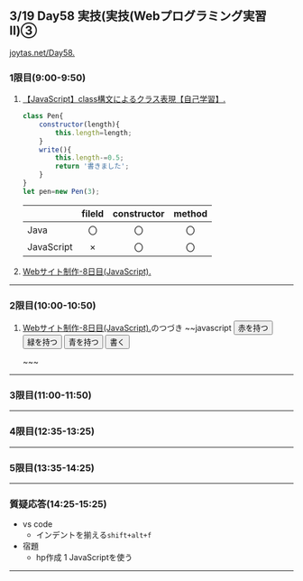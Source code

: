 ## 3/19 Day58 実技(実技(Webプログラミング実習Ⅱ)③
[joytas.net/Day58.](https://joytas.net/%e8%a8%93%e7%b7%b4/day58)
### 1限目(9:00-9:50)
1. [【JavaScript】class構文によるクラス表現【自己学習】.](https://qiita.com/OXIIVIA/items/e2b14cab1bd1309d2171)  
	~~~javascript
	class Pen{
		constructor(length){
			this.length=length;
		}
		write(){
			this.length-=0.5;
			return '書きました';
		}
	}
	let pen=new Pen(3);
	~~~
	||fileld|constructor|method|
	|---|:---:|:---:|:---:|
	|Java|〇|〇|〇|
	|JavaScript|×|〇|〇|
1. [Webサイト制作-8日目(JavaScript).](https://joytas.net/programming/website/website08)
---
### 2限目(10:00-10:50)
1. [Webサイト制作-8日目(JavaScript).](https://joytas.net/programming/website/website08)のつづき
	~~javascript
	<!DOCTYPE html>
	<html lang="ja">
	<head>
			<meta charset="UTF-8">
			<title>Document</title>
	</head>
	<body>
		 <button class="select">赤を持つ</button> 
		 <button class="select">緑を持つ</button> 
		 <button class="select">青を持つ</button> 
		 <button onclick="writePen()">書く</button> 
		 <p id="info"></p>
		 <script>
				 class ColorPen{
						 constructor(color,length){
								 this.color=color;
								 this.length=length;
						 }
						 write(){
								 let msg='';
								 if(this.length<=0){
										 msg='もうかけません!';
								 }else{
										 this.length-=0.5;
										 msg=this.color+'で書いた。残りの長さ'+this.length;
								 }
								 return msg;
						 }
				 }
				 const bts=document.querySelectorAll('.select');
				 let pens=[new ColorPen('赤',10),new ColorPen('緑',10),new ColorPen('青',10)];
				 let pen=null;
				 const info=document.getElementById('info');
				 for(let i=0;i<bts.length;i++){
						 bts[i].addEventListener('click',()=>{
									pen=pens[i];
									info.textContent=pen.color+'を持った。';
						 });
				 }
				 const writePen=()=>{
						 let msg='';
						 if(pen==null){
								 msg='ペンを持ってください!';
						 }else{
								 msg=pen.write();
						 }
						 info.textContent=msg;
				 }
		 </script>
	</body>
	</html>
	~~~
---
### 3限目(11:00-11:50)
---
### 4限目(12:35-13:25)
---
### 5限目(13:35-14:25)
---
### 質疑応答(14:25-15:25)
- vs code
	- インデントを揃える`shift+alt+f`
- 宿題
	- hp作成
		1 JavaScriptを使う
----
